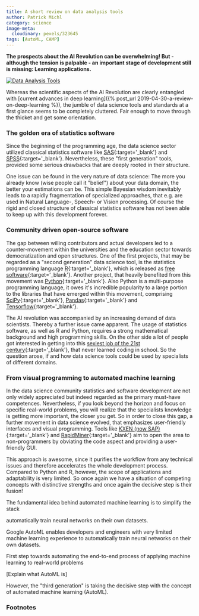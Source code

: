 ```yaml
---
title: A short review on data analysis tools
author: Patrick Michl
category: science
image-meta:
  cloudinary: pexels/323645
tags: [AutoML, CAMP]
---
```


**The prospects about the AI Revolution can be overwhelming! But - although the
tension is palpable - an important stage of development still is missing:
Learning applications.**

<!--more-->

[![Data Analysis Tools](/images/posts/data-analysis-tools.png)](/images/posts/data-analysis-tools.png)

Whereas the scientific aspects of the AI Revolution are clearly entangled with
[current advances in deep learning]({% post_url
2019-04-30-a-review-on-deep-learning %}), the jumble of data science tools and
standards at a first glance seems to be completely cluttered. Fair enough to
move through the thicket and get some orientation.

### The golden era of statistics software

Since the beginning of the programming age, the data science sector utilized
classical statistics software like
[SAS](https://www.sas.com/en_us/software/platform.html){:target='_blank'} and
[SPSS](https://www.ibm.com/analytics/spss-statistics-software){:target='_blank'}. Nevertheless,
these "first generation" tools, provided some serious drawbacks that are deeply
rooted in their structure.

One issue can be found in the very nature of data science: The more you already
know (wise people call it "belief") about your data domain, the better your
estimations can be. This simple Bayesian wisdom inevitably leads to a rapidly
fragmentation of specialized approaches, that e.g. are used in Natural
Language-, Speech- or Vision processing. Of course the rigid and closed
structure of classical statistics software has not been able to keep up with
this development forever.

### Community driven open-source software

The gap between willing contributors and actual developers led to a
counter-movement within the universities and the education sector towards
democratization and open structures. One of the first projects, that may be
regarded as a "second generation" data science tool, is the statistics
programming language [R](https://www.r-project.org){:target='_blank'}, which is released as
[free software](https://fsfe.org/freesoftware/basics/summary.html){:target='_blank'}.
Another project, that heavily benefited from this movement was
[Python](https://www.python.org/){:target='_blank'}. Also Python is a multi-purpose programming
language, it owes it's incredible popularity to a large portion to the libraries
that have emerged within this movement, comprising [SciPy](https://scipy.org/){:target='_blank'},
[Pandas](https://pandas.pydata.org/){:target='_blank'} and
[Tensorflow](https://www.tensorflow.org/){:target='_blank'}.

The AI revolution was accompanied by an increasing demand of data scientists.
Thereby a further issue came apparent. The usage of statistics software, as well
as R and Python, requires a strong mathematical background and high programming
skills. On the other side a lot of people got interested in getting into this
[sexiest job of the 21st
century](https://hbr.org/2012/10/data-scientist-the-sexiest-job-of-the-21st-century){:target='_blank'},
that never learned coding in school. So the question arose, if and how data
science tools could be used by specialists of different domains.

### From visual programming to automated machine learning

In the data science community statistics and software development are not only
widely appreciated but indeed regarded as the primary must-have competences.
Nevertheless, if you look beyond the horizon and focus on specific real-world
problems, you will realize that the specialists knowledge is getting more
important, the closer you get. So in order to close this gap, a further movement
in data science evolved, that emphasizes user-friendly interfaces and visual
programming. Tools like [KXEN (now
SAP)](https://www.sap.com/germany/products/predictive-analytics.html){:target='_blank'} and
[RapidMiner](https://rapidminer.com/){:target='_blank'} aim to open the area to non-programmers by
obviating the code aspect and providing a user-friendly GUI.

This approach is awesome, since it purifies the workflow from any technical
issues and therefore accelerates the whole development process. Compared to
Python and R, however, the scope of applications and adaptability is very
limited. So once again we have a situation of competing concepts with
distinctive strengths and once again the decisive step is their fusion!

The fundamental idea behind automated machine learning is to simplify the stack

automatically train neural networks on their own datasets.



Google AutoML enables developers and engineers with very limited machine learning experience to automatically train neural networks on their own datasets.

First step towards
automating the end-to-end process of applying machine learning to real-world problems

[Explain what AutoML is]


However, the "third generation" is taking the decisive step with the concept of automated machine learning (AutoML).


### Footnotes

[^1]:
